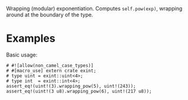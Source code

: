 Wrapping (modular) exponentiation. Computes `self.pow(exp)`,
wrapping around at the boundary of the type.

# Examples

Basic usage:

```
# #![allow(non_camel_case_types)]
# #[macro_use] extern crate exint;
# type uint = exint::uint<4>;
# type int  = exint::int<4>;
assert_eq!(uint!(3).wrapping_pow(5), uint!(243));
assert_eq!(uint!(3 u8).wrapping_pow(6), uint!(217 u8));
```
